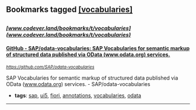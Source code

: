 ## Bookmarks tagged [[vocabularies]](https://www.codever.land/search?q=[vocabularies])

_<sup><sup>[www.codever.land/bookmarks/t/vocabularies](www.codever.land/bookmarks/t/vocabularies)</sup></sup>_
---
#### [GitHub - SAP/odata-vocabularies: SAP Vocabularies for semantic markup of structured data published via OData (www.odata.org) services.](https://github.com/SAP/odata-vocabularies)
_<sup>https://github.com/SAP/odata-vocabularies</sup>_

SAP Vocabularies for semantic markup of structured data published via OData (www.odata.org) services. - SAP/odata-vocabularies
* **tags**: [sap](../tagged/sap.md), [ui5](../tagged/ui5.md), [fiori](../tagged/fiori.md), [annotations](../tagged/annotations.md), [vocabularies](../tagged/vocabularies.md), [odata](../tagged/odata.md)
---
